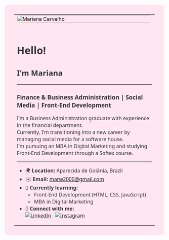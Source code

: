 <table width="100%" style="background-color:#ffe6f0; padding:30px; border-radius:10px;">
  <tr>
    <td>

<img src="https://tse3.mm.bing.net/th/id/OIP.qwZzxrIpj0MkT35iFp12zAAAAA?cb=12&pid=ImgDet&w=184&h=184&c=7&dpr=1,3&o=7&rm=3" alt="Mariana Carvalho" style="width: 100%; max-width: 600px; border-radius: 10px; margin-bottom: 20px;" />

<h1 style="font-family: 'Segoe UI', Tahoma, Geneva, Verdana, sans-serif; color: #333;">Hello!</h1> 

<h2 style="font-family: 'Segoe UI', Tahoma, Geneva, Verdana, sans-serif; color: #333;">I'm Mariana</h2>

---

### <span style="font-family: 'Segoe UI', Tahoma, Geneva, Verdana, sans-serif; color: #333;">Finance & Business Administration | Social Media | Front-End Development</span>

<p style="font-family: 'Segoe UI', Tahoma, Geneva, Verdana, sans-serif; color: #333;">
I'm a Business Administration graduate with experience in the financial department.<br/>
Currently, I'm transitioning into a new career by managing social media for a software house.<br/>
I'm pursuing an MBA in Digital Marketing and studying Front-End Development through a Softex course.
</p>

---

<ul style="font-family: 'Segoe UI', Tahoma, Geneva, Verdana, sans-serif; color: #333;">
<li>🌍 <b>Location:</b> Aparecida de Goiânia, Brazil</li>
<li>✉️ <b>Email:</b> <a href="mailto:marw2000@gmail.com">marw2000@gmail.com</a></li>
<li>🧠 <b>Currently learning:</b>
  <ul>
    <li>Front-End Development (HTML, CSS, JavaScript)</li>
    <li>MBA in Digital Marketing</li>
  </ul>
</li>
<li>🔗 <b>Connect with me:</b><br/>
  <a href="https://www.linkedin.com/in/mariana-carvalho-044565b3">
    <img src="https://img.shields.io/badge/LinkedIn-mariana--carvalho--044565b3-blue?logo=linkedin&style=flat-square" alt="LinkedIn" />
  </a> &nbsp;
  <a href="https://www.instagram.com/mary_w_carvalho/">
    <img src="https://img.shields.io/badge/@mary_w_carvalho-E4405F?logo=instagram&logoColor=white&style=flat-square" alt="Instagram" />
  </a>
</li>
</ul
